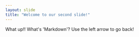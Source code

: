 ```yaml
---
layout: slide
title: "Welcome to our second slide!"
---
```

What up!! What's 'Markdown'?
Use the left arrow to go back!
